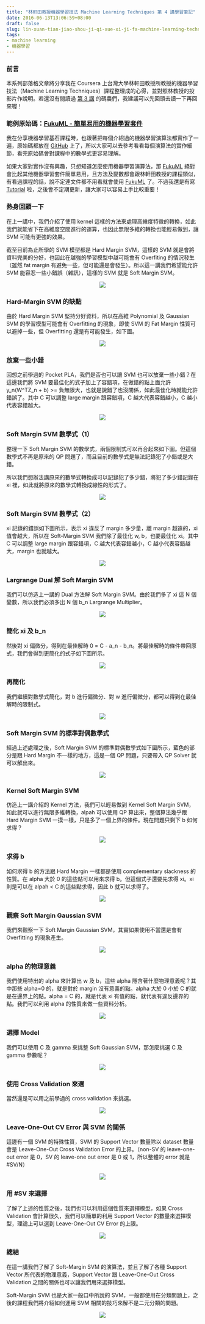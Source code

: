 ```yaml
---
title: "林軒田教授機器學習技法 Machine Learning Techniques 第 4 講學習筆記"
date: 2016-06-13T13:06:59+08:00
draft: false
slug: lin-xuan-tian-jiao-shou-ji-qi-xue-xi-ji-fa-machine-learning-techniques-di-4-jiang-xue-xi-bi-ji
tags:
- machine learning
- 機器學習
---
```


### 前言

本系列部落格文章將分享我在 Coursera 上台灣大學林軒田教授所教授的機器學習技法（Machine Learning Techniques）課程整理成的心得，並對照林教授的投影片作說明。若還沒有閱讀過 [第 3 講](http://blog.fukuball.com/lin-xuan-tian-jiao-shou-ji-qi-xue-xi-ji-fa-machine-learning-techniques-di-3-jiang-xue-xi-bi-ji/) 的碼農們，我建議可以先回頭去讀一下再回來喔！

### 範例原始碼：[FukuML - 簡單易用的機器學習套件](https://github.com/fukuball/fuku-ml)

我在分享機器學習基石課程時，也跟著把每個介紹過的機器學習演算法都實作了一遍，原始碼都放在 [GitHub](https://github.com/fukuball/fuku-ml) 上了，所以大家可以去參考看看每個演算法的實作細節，看完原始碼會對課程中的數學式更容易理解。

如果大家對實作沒有興趣，只想知道怎麼使用機器學習演算法，那 [FukuML](https://github.com/fukuball/fuku-ml) 絕對會比起其他機器學習套件簡單易用，且方法及變數都會跟林軒田教授的課程類似，有看過課程的話，說不定連文件都不用看就會使用 [FukuML](https://github.com/fukuball/fuku-ml) 了。不過我還是有寫 [Tutorial](https://github.com/fukuball/FukuML-Tutorial) 啦，之後會不定期更新，讓大家可以容易上手比較重要！

### 熱身回顧一下

在上一講中，我們介紹了使用 kernel 這樣的方法來處理高維度特徵的轉換，如此我們就能省下在高維度空間進行的運算，也因此無限多維的轉換也能輕易做到，讓 SVM 可能有更強的效果。

截至目前為止所學的 SVM 模型都是 Hard Margin SVM，這樣的 SVM 就是會將資料完美的分好，也因此在越強的學習模型中越可能會有 Overfiting 的情況發生（雖然 fat margin 有避免一些，但可能還是會發生）。所以這一講我們希望能允許 SVM 能容忍一些小錯誤（雜訊），這樣的 SVM 就是 Soft Margin SVM。

<p style="text-align:center">
    <img src="http://static.obeobe.com/image/blog-image/Machine-Learning-Techniques-4-1.png">
</p>

### Hard-Margin SVM 的缺點

由於 Hard Margin SVM 堅持分好資料，所以在高維 Polynomial 及 Gaussian SVM 的學習模型可能會有 Overfitting 的現象，即使 SVM 的 Fat Margin 性質可以避掉一些，但 Overfitting 還是有可能發生，如下圖。

<p style="text-align:center">
    <img src="http://static.obeobe.com/image/blog-image/Machine-Learning-Techniques-4-2.png">
</p>

### 放棄一些小錯

回想之前學過的 Pocket PLA，我們是否也可以讓 SVM 也可以放棄一些小錯？在這邊我們將 SVM 要最佳化的式子加上了容錯項，在做錯的點上面允許 y_n(W^TZ_n + b) >= 負無限大，也就是說錯了也沒關係，如此最佳化時就能允許錯誤了。其中 C 可以調整 large margin 跟容錯項，C 越大代表容錯越小，C 越小代表容錯越大。

<p style="text-align:center">
    <img src="http://static.obeobe.com/image/blog-image/Machine-Learning-Techniques-4-3.png">
</p>

### Soft Margin SVM 數學式（1）

整理一下 Soft Margin SVM 的數學式，兩個限制式可以再合起來如下圖。但這個數學式不再是原來的 QP 問題了，而且目前的數學式是無法記錄犯了小錯或是大錯。

所以我們想辦法講原來的數學式轉換成可以記錄犯了多少錯，將犯了多少錯記錄在 xi 裡，如此就將原來的數學式轉換成線性的形式了。

<p style="text-align:center">
    <img src="http://static.obeobe.com/image/blog-image/Machine-Learning-Techniques-4-4.png">
</p>

### Soft Margin SVM 數學式（2）

xi 記錄的錯誤如下圖所示，表示 xi 違反了 margin 多少量，離 margin 越遠的，xi 值會越大，所以在 Soft-Margin SVM 我們除了最佳化 w, b，也要最佳化 xi。其中 C 可以調整 large margin 跟容錯項，C 越大代表容錯越小，C 越小代表容錯越大，margin 也就越大。

<p style="text-align:center">
    <img src="http://static.obeobe.com/image/blog-image/Machine-Learning-Techniques-4-5.png">
</p>

### Largrange Dual 解 Soft Margin SVM

我們可以仿造上一講的 Dual 方法解 Soft Margin SVM。由於我們多了 xi 這 N 個變數，所以我們必須多出 N 個 b_n Largrange Multiplier。

<p style="text-align:center">
    <img src="http://static.obeobe.com/image/blog-image/Machine-Learning-Techniques-4-6.png">
</p>

### 簡化 xi 及 b_n

然後對 xi 偏微分，得到在最佳解時 0 = C - a_n - b_n。將最佳解時的條件帶回原式，我們會得到更簡化的式子如下圖所示。

<p style="text-align:center">
    <img src="http://static.obeobe.com/image/blog-image/Machine-Learning-Techniques-4-7.png">
</p>

### 再簡化

我們繼續對數學式簡化，對 b 進行偏微分、對 w 進行偏微分，都可以得到在最佳解時的限制式。

<p style="text-align:center">
    <img src="http://static.obeobe.com/image/blog-image/Machine-Learning-Techniques-4-8.png">
</p>

### Soft Margin SVM 的標準對偶數學式

經過上述處理之後，Soft Margin SVM 的標準對偶數學式如下圖所示，藍色的部分是跟 Hard Margin 不一樣的地方，這是一個 QP 問題，只要帶入 QP Solver 就可以解出來。

<p style="text-align:center">
    <img src="http://static.obeobe.com/image/blog-image/Machine-Learning-Techniques-4-9.png">
</p>

### Kernel Soft Margin SVM

仿造上一講介紹的 Kernel 方法，我們可以輕易做到 Kernel Soft Margin SVM，如此就可以進行無限多維轉換，alpah 可以使用 QP 算出來，整個算法幾乎跟 Hard Margin SVM 一摸一樣，只是多了一個上界的條件。現在問題只剩下 b 如何求得？

<p style="text-align:center">
    <img src="http://static.obeobe.com/image/blog-image/Machine-Learning-Techniques-4-10.png">
</p>

### 求得 b

如何求得 b 的方法跟 Hard Margin 一樣都是使用 complementary slackness 的性質。在 alpha 大於 0 的這些點可以用來求得 b。但這個式子還要先求得 xi。xi 則是可以在 alpah < C 的這些點求得，因此 b 就可以求得了。

<p style="text-align:center">
    <img src="http://static.obeobe.com/image/blog-image/Machine-Learning-Techniques-4-11.png">
</p>

### 觀察 Soft Margin Gaussian SVM

我們來觀察一下 Soft Margin Gaussian SVM，其實如果使用不當還是會有 Overfitting 的現象產生。

<p style="text-align:center">
    <img src="http://static.obeobe.com/image/blog-image/Machine-Learning-Techniques-4-12.png">
</p>

### alpha 的物理意義

我們使用特出的 alpha 來計算出 w 及 b，這些 alpha 隱含著什麼物理意義呢？其中那些 alpha=0 的，就是對於 margin 沒有意義的點。alpha 大於 0 小於 C 的就是在邊界上的點。alpha = C 的，就是代表 xi 有值的點，就代表有違反邊界的點。我們可以利用 alpha 的性質來做一些資料分析。

<p style="text-align:center">
    <img src="http://static.obeobe.com/image/blog-image/Machine-Learning-Techniques-4-13.png">
</p>

### 選擇 Model

我們可以使用 C 及 gamma 來挑整 Soft Gaussian SVM，那怎麼挑選 C 及 gamma 參數呢？

<p style="text-align:center">
    <img src="http://static.obeobe.com/image/blog-image/Machine-Learning-Techniques-4-14.png">
</p>

### 使用 Cross Validation 來選

當然還是可以用之前學過的 cross validation 來挑選。

<p style="text-align:center">
    <img src="http://static.obeobe.com/image/blog-image/Machine-Learning-Techniques-4-15.png">
</p>

### Leave-One-Out CV Error 與 SVM 的關係

這邊有一個 SVM 的特殊性質，SVM 的 Support Vector 數量除以 dataset 數量會是 Leave-One-Out Cross Validation Error 的上界。（non-SV 的 leave-one-out error 是 0，SV 的 leave-one out error 是 0 或 1，所以整體的 error 就是 #SV/N）

<p style="text-align:center">
    <img src="http://static.obeobe.com/image/blog-image/Machine-Learning-Techniques-4-16.png">
</p>

### 用 #SV 來選擇

了解了上述的性質之後，我們也可以利用這個性質來選擇模型，如果 Cross Validation 會計算很久，我們可以簡單的利用 Support Vector 的數量來選擇模型，理論上可以選到 Leave-One-Out CV Error 的上限。

<p style="text-align:center">
    <img src="http://static.obeobe.com/image/blog-image/Machine-Learning-Techniques-4-17.png">
</p>

### 總結

在這一講我們了解了 Soft-Margin SVM 的演算法，並且了解了各種 Support Vector 所代表的物理意義，Support Vector 跟 Leave-One-Out Cross Validation 之間的關係也可以讓我們用來選擇模型。

Soft-Margin SVM 也是大家一般口中所說的 SVM，一般都使用在分類問題上，之後的課程我們將介紹如何運用 SVM 相關的技巧來解不是二元分類的問題。

<p style="text-align:center">
    <img src="http://static.obeobe.com/image/blog-image/Machine-Learning-Techniques-4-18.png">
</p>
